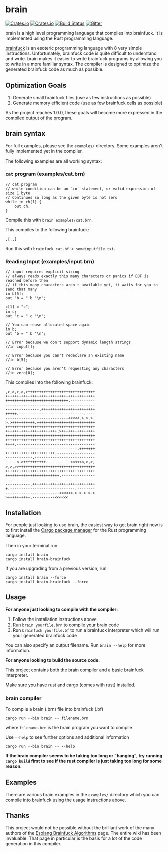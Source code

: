 # brain

[![Crates.io](https://img.shields.io/crates/v/brain.svg)](https://crates.io/crates/brain)
[![Crates.io](https://img.shields.io/crates/l/brain.svg)](https://crates.io/crates/brain)
[![Build Status](https://travis-ci.org/brain-lang/brain.svg?branch=master)](https://travis-ci.org/brain-lang/brain)
[![Gitter](https://img.shields.io/gitter/room/brain-lang/brain.svg)](https://gitter.im/brain-lang/brain)

brain is a high level programming language that compiles into brainfuck. It is
implemented using the Rust programming language.

[brainfuck][brainfuck] is an esoteric programming language with 8 very simple
instructions. Unfortunately, brainfuck code is quite difficult to understand and
write. brain makes it easier to write brainfuck programs by allowing you to
write in a more familiar syntax. The compiler is designed to optimize the
generated brainfuck code as much as possible.

## Optimization Goals

1. Generate small brainfuck files (use as few instructions as possible)
2. Generate memory efficient code (use as few brainfuck cells as possible)

As the project reaches 1.0.0, these goals will become more expressed in the
compiled output of the program.

## brain syntax

For full examples, please see the `examples/` directory. Some
examples aren't fully implemented yet in the compiler.

The following examples are all working syntax:

### `cat` program (examples/cat.brn)

```brain
// cat program
// while condition can be an `in` statement, or valid expression of size 1 byte
// Continues so long as the given byte is not zero
while in ch[1] {
    out ch;
}
```

Compile this with `brain examples/cat.brn`.

This compiles to the following brainfuck:

```brainfuck
,[.,]
```

Run this with `brainfuck cat.bf < someinputfile.txt`.

### Reading Input (examples/input.brn)

```brain
// input requires explicit sizing
// always reads exactly this many characters or panics if EOF is reached before then
// if this many characters aren't available yet, it waits for you to send that many
in b[5];
out "b = " b "\n";

c[1] = "c";
in c;
out "c = " c "\n";

// You can reuse allocated space again
in b;
out "b = " b "\n";

// Error because we don't support dynamic length strings
//in input[];

// Error because you can't redeclare an existing name
//in b[5];

// Error because you aren't requesting any characters
//in zero[0];
```

This compiles into the following brainfuck:

```brainfuck
,>,>,>,>,>++++++++++++++++++++++++++++++
++++++++++++++++++++++++++++++++++++++++
++++++++++++++++++++++++++++.-----------
----------------------------------------
---------------.++++++++++++++++++++++++
+++++.-----------------------------.----
----------------------------<<<<<.>.>.>.
>.>++++++++++.++++++++++++++++++++++++++
++++++++++++++++++++++++++++++++++++++++
+++++++++++++++++++++++,>+++++++++++++++
++++++++++++++++++++++++++++++++++++++++
++++++++++++++++++++++++++++++++++++++++
++++.-----------------------------------
--------------------------------.+++++++
++++++++++++++++++++++.-----------------
------------.---------------------------
-----<.>++++++++++.----------<<<<<<,>,>,
>,>,>>++++++++++++++++++++++++++++++++++
++++++++++++++++++++++++++++++++++++++++
++++++++++++++++++++++++.---------------
----------------------------------------
-----------.++++++++++++++++++++++++++++
+.-----------------------------.--------
------------------------<<<<<<.>.>.>.>.>
>++++++++++.----------<<<<<<
```

## Installation

For people just looking to use brain, the easiest way to get brain right now
is to first install the [Cargo package manager][cargo-install] for the
Rust programming language.

Then in your terminal run:

```
cargo install brain
cargo install brain-brainfuck
```

If you are upgrading from a previous version, run:

```
cargo install brain --force
cargo install brain-brainfuck --force
```

## Usage

**For anyone just looking to compile with the compiler:**

1. Follow the installation instructions above
2. Run `brain yourfile.brn` to compile your brain code
3. Run `brainfuck yourfile.bf` to run a brainfuck interpreter which will
   run your generated brainfuck code

You can also specify an output filename. Run `brain --help` for more information.

**For anyone looking to build the source code:**

This project contains both the brain compiler and a basic brainfuck interpreter.

Make sure you have [rust][rust] and cargo (comes with rust) installed.

### brain compiler

To compile a brain (.brn) file into brainfuck (.bf)
```
cargo run --bin brain -- filename.brn
```
where `filename.brn` is the brain program you want to compile

Use `--help` to see further options and additional information
```
cargo run --bin brain -- --help
```

**If the brain compiler seems to be taking too long or "hanging", try running
`cargo build` first to see if the rust compiler is just taking too long for
some reason.**

## Examples

There are various brain examples in the `examples/` directory which you can
compile into brainfuck using the usage instructions above.

## Thanks

This project would not be possible without the brilliant work of the many
authors of the [Esolang Brainfuck Algorithms][bf-algorithms] page. The entire
wiki has been invaluable. That page in particular is the basis for a lot of
the code generation in this compiler.

[brainfuck]: http://www.muppetlabs.com/~breadbox/bf/
[rust]: https://www.rust-lang.org/
[cargo-install]: https://crates.io/install
[bf-algorithms]: https://esolangs.org/wiki/Brainfuck_algorithms
